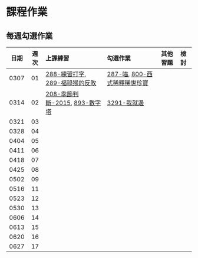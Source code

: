 # 課程作業

## 每週勾選作業

| 日期  | 週次 | 上課練習                                 | 勾選作業               | 其他習題                                  | 檢討               |
| :---: | :--: | :--------------------------------------- | :----------------- | :----------------------------------- | :--------------- |
| 0307 |  01  | [288-練習打字][neoj288], [289-福祿猴的反敗][neoj289] | [287-喵][neoj287], [800-西式稀釋稀世珍寶][neoj800] |  |  |
| 0314 |  02  | [208-季節判斷-2015][neoj208], [893-數字塔][neoj893] | [3291-我就邊][neoj3291] |  |  |
| 0321 |  03  |  |  |  |  |
| 0328 |  04  |  |  |  |  |
| 0404 |  05  |  |  |  |  |
| 0411 |  06  |  |  |  |  |
| 0418 |  07  |  |  |  |  |
| 0425 |  08  |  |  |  |  |
| 0502 |  09  |  |  |  |  |
| 0516 |  11  |  |  |  |  |
| 0523 |  12  |  |  |  |  |
| 0530 |  13  |  |  |  |  |
| 0606 |  14  |  |  |  |  |
| 0613 |  15  |  |  |  |  |
| 0620 |  16  |  |  |  |  |
| 0627 |  17  |  |  |  |  |

[neoj288]: https://neoj.sprout.tw/problem/288/
[neoj289]: https://neoj.sprout.tw/problem/289/
[neoj287]: https://neoj.sprout.tw/problem/287/
[neoj800]: https://neoj.sprout.tw/problem/800/
[neoj208]: https://neoj.sprout.tw/problem/208/
[neoj893]: https://neoj.sprout.tw/problem/893/

[neoj3291]: https://neoj.sprout.tw/problem/3291/
